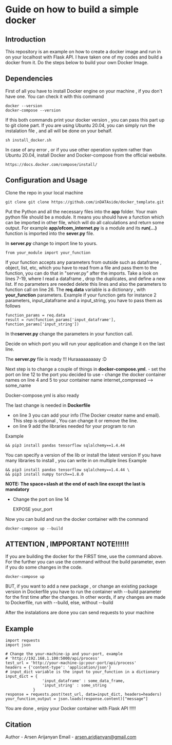 # Guide on how to build a simple docker

## Introduction
This repository is an example on how to create a docker image and run in on your localhost with Flask API.
I have taken one of my codes and build a docker from it.
Do the steps below to build your own Docker Image.

## Dependencies
First of all you have to install Docker engine on your machine , if you don't have one. You can check it with this command
	
	docker --version
	docker-compose --version

If this both commands print your docker version , you can pass this part up to git clone part.
If you are using Ubuntu 20.04, you can simply run the instalation file , and all will be done on your behalf.
	
	sh install_docker.sh

In case of any error , or if you use other operation system rather than Ubuntu 20.04, install Docker and Docker-compose from the official website.

	https://docs.docker.com/compose/install/

## Configuration and Usage
Clone the repo in your local machine

	git clone git clone https://github.com/inDATAside/docker_template.git

Put the Python and all the necessary files into the **app** folder.
Your main python file should be a module. It means you should have a function which can be imported in other file, which 
will do all calculations and return some output. For example **app/ofcom_internet.py** is a module and its 
**run(...)** function is imported into the **sever.py** file.

In **server.py** change to import line to yours.
	
	from your_module import your_function

If your function accepts any parameters from outside such as dataframe , object, list, etc, which you have to read from a file
and pass them to the function, you can do that in "server.py" after the imports. Take a look on lines 7-19, where I read a dataframe ,
drop the duplicates, and define a new list.
If no parameters are needed delete this lines and also the parameters to function call on line 26.
The **req.data** variable is a dictionary , with **your_function** parameters. Example
	if your function gets for instance 2 parameters, input_dataframe and a input_string, you have to pass them as follows
	
	function_params = req.data
	result = run(function_params['input_dataframe'], function_params['input_string'])

In the**server.py** change the parameters in your function call.

Decide on which port you will run your application and change it on the last line.

The **server.py** file is ready !!! Huraaaaaaaaay :D

Next step is to change a couple of things in **docker-compose.yml**.
	- set the port on line 12 to the port you decided to use
	- change the docker container names on line 4 and 5 to your container name
		internet_compresed --> some_name

Docker-compose.yml is also ready

The last change is needed in **Dockerfile**
- on line 3 you can add your info (The Docker creator name and email). This step is optional , You can change it or remove the line.
- on line 9 add the libraries needed for your program to run

Example

	&& pip3 install pandas tensorflow sqlalchemy==1.4.44

You can specify a version of the lib or install the latest version
If you have many libraries to install , you can write in on multiple lines
Example

	&& pip3 install pandas tensorflow sqlalchemy==1.4.44 \
	&& pip3 install numpy torch==1.8.0

**NOTE: The space+slash at the end of each line except the last is mandatory**

- Change the port on line 14

	EXPOSE your_port

Now you can build and run the docker container with the command

	docker-compose up --build

## ATTENTION , IMPPORTANT NOTE!!!!!!

If you are building the docker for the FIRST time, use the command above.
For the further you can use the command without the build parameter,
even if you do some changes in the code.

	docker-compose up

BUT, if you want to add a new package , or change an existing package version in Dockerfile
you have to run the container with --build parameter for the first time after the changes.
In other words, if any changes are made to Dockerfile, run with --build, else, without --build

After the instalations are done you can send requests to your machine 

## Example

	import requests
	import json

	# Change the your-machine-ip and your-port, example
	# 'http://192.168.1.100:5000/api/process'
	test_url = 'http://your-machine-ip:your-port/api/process'
    headers = {'content-type': 'application/json'}
    # input_dict variable is the input to your_function in a dictionary
    input_dict = {
    				'input_dataframe' : some_data_frame,
					'input_string' : some_string
				}
    response = requests.post(test_url, data=input_dict, headers=headers)
    your_function_output = json.loads(response.content)["message"]


You are done , enjoy your Docker container with Flask API !!!!!							

## Citation
Author - Arsen Arijanyan
Email  - arsen.aridjanyan@gmail.com

